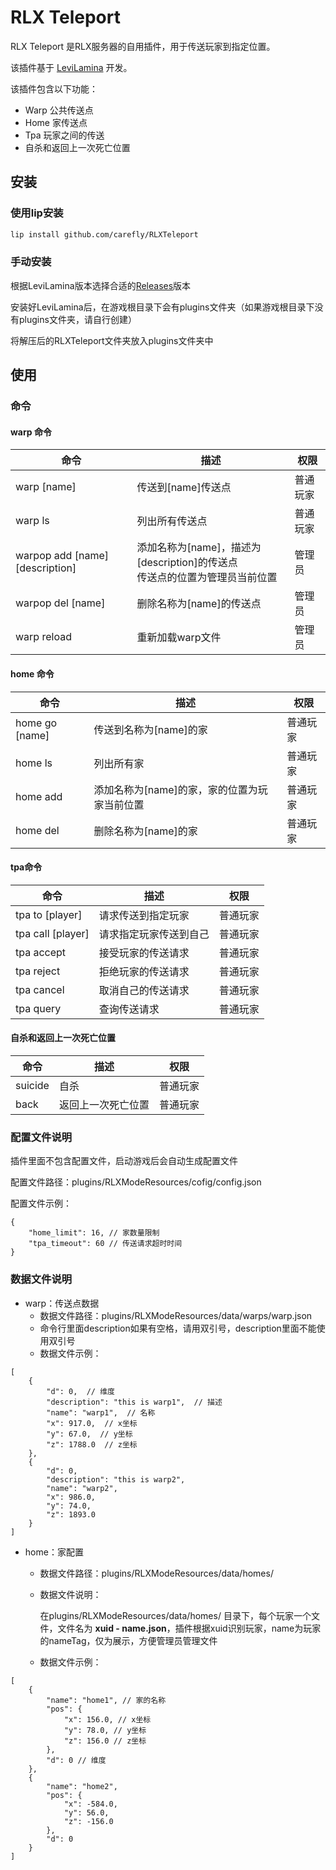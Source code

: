 # RLX Teleport

RLX Teleport 是RLX服务器的自用插件，用于传送玩家到指定位置。

该插件基于 [LeviLamina](https://github.com/LeviLamina/LeviLamina) 开发。

该插件包含以下功能：

- Warp 公共传送点
- Home 家传送点
- Tpa 玩家之间的传送
- 自杀和返回上一次死亡位置

## 安装

### 使用lip安装
```bash
lip install github.com/carefly/RLXTeleport
```

### 手动安装

根据LeviLamina版本选择合适的[Releases](https://github.com/carefly/RLXTeleport/releases)版本

安装好LeviLamina后，在游戏根目录下会有plugins文件夹（如果游戏根目录下没有plugins文件夹，请自行创建）

将解压后的RLXTeleport文件夹放入plugins文件夹中

## 使用

### 命令

#### warp 命令
  
| 命令                            | 描述                                                                          | 权限     |
| ------------------------------- | ----------------------------------------------------------------------------- | -------- |
| warp [name]                     | 传送到[name]传送点                                                            | 普通玩家 |
| warp ls                         | 列出所有传送点                                                                | 普通玩家 |
| warpop add [name] [description] | 添加名称为[name]，描述为[description]的传送点<br>传送点的位置为管理员当前位置 | 管理员   |
| warpop del [name]               | 删除名称为[name]的传送点                                                      | 管理员   |
| warp reload                     | 重新加载warp文件                                                              | 管理员   |

#### home 命令

| 命令           | 描述                                         | 权限     |
| -------------- | -------------------------------------------- | -------- |
| home go [name] | 传送到名称为[name]的家                       | 普通玩家 |
| home ls        | 列出所有家                                   | 普通玩家 |
| home add       | 添加名称为[name]的家，家的位置为玩家当前位置 | 普通玩家 |
| home del       | 删除名称为[name]的家                         | 普通玩家 |


#### tpa命令

| 命令              | 描述                   | 权限     |
| ----------------- | ---------------------- | -------- |
| tpa to [player]   | 请求传送到指定玩家     | 普通玩家 |
| tpa call [player] | 请求指定玩家传送到自己 | 普通玩家 |
| tpa accept        | 接受玩家的传送请求     | 普通玩家 |
| tpa reject        | 拒绝玩家的传送请求     | 普通玩家 |
| tpa cancel        | 取消自己的传送请求     | 普通玩家 |
| tpa query         | 查询传送请求           | 普通玩家 |

#### 自杀和返回上一次死亡位置

| 命令    | 描述               | 权限     |
| ------- | ------------------ | -------- |
| suicide | 自杀               | 普通玩家 |
| back    | 返回上一次死亡位置 | 普通玩家 |

### 配置文件说明

插件里面不包含配置文件，启动游戏后会自动生成配置文件

配置文件路径：plugins/RLXModeResources/cofig/config.json

配置文件示例：

```
{
    "home_limit": 16, // 家数量限制
    "tpa_timeout": 60 // 传送请求超时时间
}
```

### 数据文件说明

- warp：传送点数据
  - 数据文件路径：plugins/RLXModeResources/data/warps/warp.json
  - 命令行里面description如果有空格，请用双引号，description里面不能使用双引号
  - 数据文件示例：

```
[
    {
        "d": 0,  // 维度
        "description": "this is warp1",  // 描述
        "name": "warp1",  // 名称
        "x": 917.0,  // x坐标
        "y": 67.0,  // y坐标
        "z": 1788.0  // z坐标
    },
    {
        "d": 0,
        "description": "this is warp2",
        "name": "warp2",
        "x": 986.0,
        "y": 74.0,
        "z": 1893.0
    }
]
```

- home：家配置
  - 数据文件路径：plugins/RLXModeResources/data/homes/
  - 数据文件说明：
  
    在plugins/RLXModeResources/data/homes/ 目录下，每个玩家一个文件，文件名为 **xuid - name.json**，插件根据xuid识别玩家，name为玩家的nameTag，仅为展示，方便管理员管理文件

  - 数据文件示例：

```
[
    {
        "name": "home1", // 家的名称
        "pos": {
            "x": 156.0, // x坐标
            "y": 78.0, // y坐标
            "z": 156.0 // z坐标
        },
        "d": 0 // 维度
    },
    {
        "name": "home2",
        "pos": {
            "x": -584.0,
            "y": 56.0,
            "z": -156.0
        },
        "d": 0
    }
]
```
